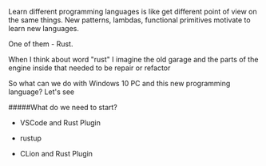 Learn different programming languages is like get different point of view on the same things.
New patterns, lambdas, functional primitives motivate to learn new languages.

One of them - Rust.

When I think about word "rust" I imagine the old garage and the parts of the engine inside that needed 
to be repair or refactor

So what can we do with Windows 10 PC and this new programming language? Let's see

#####What do we need to start?
- VSCode and Rust Plugin
- rustup

- CLion and Rust Plugin
######